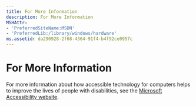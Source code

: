 ```yaml
---
title: For More Information
description: For More Information
MSHAttr:
- 'PreferredSiteName:MSDN'
- 'PreferredLib:/library/windows/hardware'
ms.assetid: da290928-2f68-4364-91f4-b4f92ce0957c
---
```


# For More Information


For more information about how accessible technology for computers helps to improve the lives of people with disabilities, see the [Microsoft Accessibility website](https://www.microsoft.com/en-us/accessibility/default.aspx).

 

 






